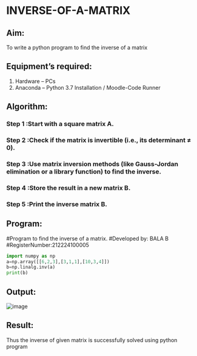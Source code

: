 # INVERSE-OF-A-MATRIX
## Aim:
To write a python program to find the inverse of a matrix
## Equipment’s required:
1. 	Hardware – PCs
2. 	Anaconda – Python 3.7 Installation / Moodle-Code Runner
## Algorithm:
 
### Step 1 :Start with a square matrix A.

### Step 2 :Check if the matrix is invertible (i.e., its determinant ≠ 0).

### Step 3 :Use matrix inversion methods (like Gauss-Jordan elimination or a library function) to find the inverse.

### Step 4 :Store the result in a new matrix B.

### Step 5 :Print the inverse matrix B.


## Program:

#Program to find the inverse of a matrix.
#Developed by: BALA B
#RegisterNumber:212224100005
~~~python
import numpy as np
a=np.array([[6,2,3],[3,1,1],[10,3,4]])
b=np.linalg.inv(a)
print(b)
~~~


## Output:

![image](https://github.com/user-attachments/assets/df08acd1-b06d-4210-9016-8cc45e6eb2dd)

## Result:
Thus the inverse of given matrix is successfully solved using python program

